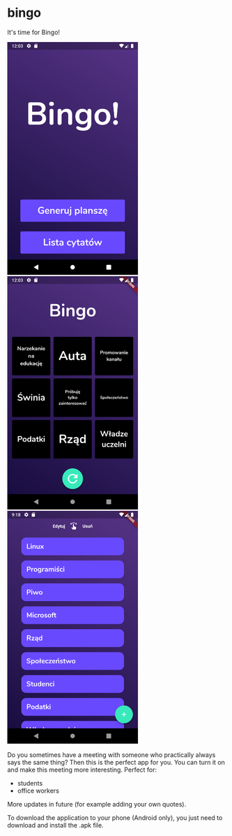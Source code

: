 # bingo

It's time for Bingo!
<p float="left">
  <img src="/ss2.png" width="300" />
  <img src="/ss1.png" width="300" /> 
  <img src="/ss3.png" width="300" />
</p>


Do you sometimes have a meeting with someone who practically always says the same thing?
Then this is the perfect app for you. 
You can turn it on and make this meeting more interesting.
Perfect for:
- students
- office workers

More updates in future (for example adding your own quotes).

To download the application to your phone (Android only), 
you just need to download and install the .apk file.
